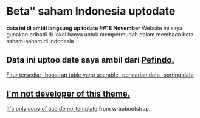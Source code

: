# Beta" saham Indonesia uptodate

**data ini di ambil langsung up todate ##18 November</a>**
Website ini saya gunakan pribadi di lokal hanya untuk mempermudah dalam membaca beta saham-saham di indonesia
## Data ini uptoo date saya ambil dari  <a href="https://pefindo.com/pageman/page/beta-saham.html">Pefindo.
Fitur tersedia:
-boostrap table yang userable
-pencarian data
-sorting data

## I`m not developer of this theme.
It`s only copy of <a href="http://wrapbootstrap.com/preview/WB0B30DGR">ace demo-template</a> from wrapbootstrap.
